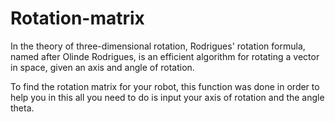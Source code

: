 # Rotation-matrix
In the theory of three-dimensional rotation, Rodrigues' rotation formula, named after Olinde Rodrigues, is an efficient algorithm for rotating a vector in space, given an axis and angle of rotation.

To find the rotation matrix for your robot, this function was done in order to help you in this all you need to do is input your axis of rotation and the angle theta.
